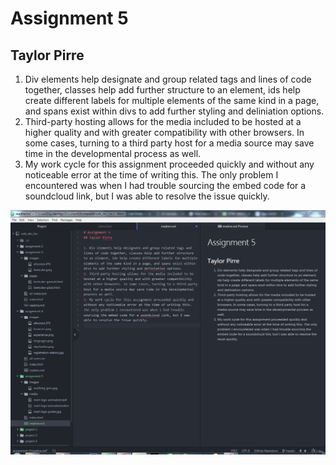 # Assignment 5
## Taylor Pirre

1. Div elements help designate and group related tags and lines of code together, classes help add further structure to an element, ids help create different labels for multiple elements of the same kind in a page, and spans exist within divs to add further styling and deliniation options.
2. Third-party hosting allows for the media included to be hosted at a higher quality and with greater compatibility with other browsers. In some cases, turning to a third party host for a media source may save time in the developmental process as well.
3. My work cycle for this assignment proceeded quickly and without any noticeable error at the time of writing this. The only problem I encountered was when I had trouble sourcing the embed code for a soundcloud link, but I was able to resolve the issue quickly.

![image of workspace](./images/a5_workspace.JPG)
